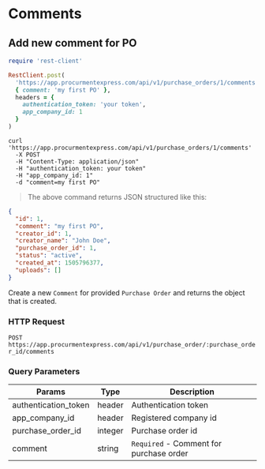 # Comments

## Add new comment for PO

```ruby
require 'rest-client'

RestClient.post(
  'https://app.procurmentexpress.com/api/v1/purchase_orders/1/comments',
  { comment: 'my first PO' },
  headers = {
    authentication_token: 'your token',
    app_company_id: 1
  }
)
```

```shell
curl 'https://app.procurmentexpress.com/api/v1/purchase_orders/1/comments'
  -X POST
  -H "Content-Type: application/json"
  -H "authentication_token: your token"
  -H "app_company_id: 1"
  -d "comment=my first PO"
```

> The above command returns JSON structured like this:

```json
{
  "id": 1,
  "comment": "my first PO",
  "creator_id": 1,
  "creator_name": "John Doe",
  "purchase_order_id": 1,
  "status": "active",
  "created_at": 1505796377,
  "uploads": []
}
```

Create a new `Comment` for provided `Purchase Order` and returns the object that
is created.

### HTTP Request

`POST
https://app.procurmentexpress.com/api/v1/purchase_order/:purchase_order_id/comments`

### Query Parameters

| Params               | Type    | Description                             |
| -----                | -----   | ---------                               |
| authentication_token | header  | Authentication token                    |
| app_company_id       | header  | Registered company id                   |
| purchase_order_id    | integer | Purchase order id                       |
| comment              | string  | `Required` - Comment for purchase order |

